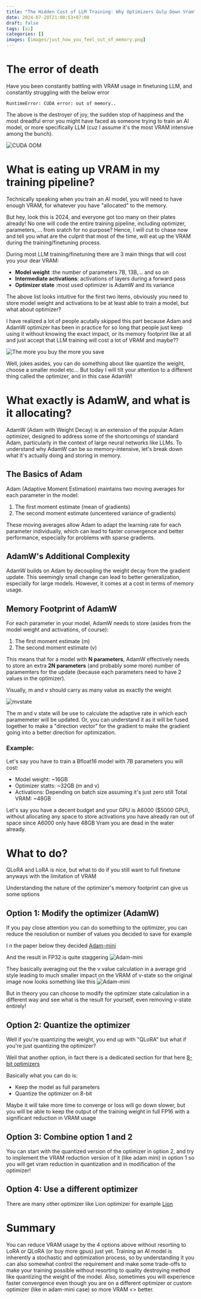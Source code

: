 ```yaml
---
title: "The Hidden Cost of LLM Training: Why Optimizers Gulp Down Vram"
date: 2024-07-20T21:00:53+07:00
draft: false
tags: [ai]
categories: []
images: [images/just_how_you_feel_out_of_memory.png]
---
```


# The error of death
Have you been constantly battling with VRAM usage in finetuning LLM, and constantly struggling with the below error

```
RuntimeError: CUDA error: out of memory..
```

The above is the destroyer of joy, the sudden stop of happiness and the most dreadful error you might have faced as someone trying to train an AI model, or more specifically LLM (cuz I assume it's the most VRAM intensive among the bunch).

![CUDA OOM](images/just_how_you_feel_out_of_memory.jpg)


# What is eating up VRAM in my training pipeline?
Technically speaking when you train an AI model, you will need to have enough VRAM, for whatever you have "allocated" to the memory.

But hey, look this is 2024, and everyone got too many on their plates already! No one will code the entire training pipeline, including optimizer, parameters, ... from sratch for no purpose? Hence, I will cut to chase now and tell you what are the culprit that most of the time, will eat up the VRAM during the training/finetuning process.

During most LLM training/finetuning there are 3 main things that will cost you your dear VRAM:
- **Model weight** :the number of parameters 7B, 13B,... and so on
- **Intermediate activations**: activations of layers during a forward pass
- **Optimizer state** :most used optimizer is AdamW and its variance

The above list looks intuitive for the first two items, obviously you need to store model weight and activations to be at least able to train a model, but what about optimizer?

I have realized a lot of people acutally skipped this part because Adam and AdamW optimizer has been in practice for so long that people just keep using it without knowing the exact impact, or its memory footprint like at all and just accept that LLM training will cost a lot of VRAM and maybe??

![The more you buy the more you save](images/FxYV7J8aIAEXMG9.png)

Well, jokes asides, you can do something about like quantize the weight, choose a smaller model etc... But today I will tilt your attention to a different thing called the optimizer, and in this case AdamW!

# What exactly is AdamW, and what is it allocating?
AdamW (Adam with Weight Decay) is an extension of the popular Adam optimizer, designed to address some of the shortcomings of standard Adam, particularly in the context of large neural networks like LLMs. To understand why AdamW can be so memory-intensive, let's break down what it's actually doing and storing in memory.

## The Basics of Adam
Adam (Adaptive Moment Estimation) maintains two moving averages for each parameter in the model:

1. The first moment estimate (mean of gradients)
2. The second moment estimate (uncentered variance of gradients)

These moving averages allow Adam to adapt the learning rate for each parameter individually, which can lead to faster convergence and better performance, especially for problems with sparse gradients.

## AdamW's Additional Complexity
AdamW builds on Adam by decoupling the weight decay from the gradient update. This seemingly small change can lead to better generalization, especially for large models. However, it comes at a cost in terms of memory usage.

## Memory Footprint of AdamW
For each parameter in your model, AdamW needs to store (asides from the model weight and activations, of course):

1. The first moment estimate (m)
2. The second moment estimate (v)

This means that for a model with **N parameters**, AdamW effectively needs to store an extra **2N parameters** (and probably some more) number of paramemters for the update (because each parameters need to have 2 values in the optimizer).

Visually, m and v should carry as many value as exactly the weight


![mvstate](images/mvstate.png)

The m and v state will be use to calculate the adaptive rate in which each paramemeter will be updated. Or, you can understand it as it will be fused together to make a "direction vector" for the gradient to make the gradient going into a better direction for optimization.

### Example:
Let's say you have to train a Bfloat16 model with 7B parameters you will cost:
- Model weight: ~16GB
- Optimizer statts: ~32GB (m and v)
- Activations: Depending on batch size assuming it's just zero still
Total VRAM: ~48GB

Let's say you have a decent budget and your GPU is A6000 ($5000 GPU), without allocating any space to store activations you have already ran out of space since A6000 only have 48GB Vram you are dead in the water already.

# What to do?
QLoRA and LoRA is nice, but what to do if you still want to full finetune anyways with the limitation of VRAM

Understanding the nature of the optimizer's memory footprint can give us some options

## Option 1: Modify the optimizer (AdamW)
If you pay close attention you can do something to the optimizer, you can reduce the resolution or number of values you decided to save for example

I n the paper below they decided
[Adam-mini](https://arxiv.org/pdf/2406.16793)

And the result in FP32 is quite staggering
![Adam-mini](images/vram.png)

They basically averaging out the the v value calculation in a average grid style leading to much smaller impact on the VRAM of v-state so the original image now looks something like this
![Adam-mini](images/reduced_v.png)

But in theory you can choose to modify the optimizer state calculation in a different way and see what is the result for yourself, even removing v-state entirely!

## Option 2: Quantize the optimizer
Well if you're quantizing the weight, you end up with "QLoRA" but what if you're just quantizing the optimizer?

Well that another option, in fact there is a dedicated section for that here [8-bit optimizers](https://huggingface.co/docs/bitsandbytes/main/en/optimizers)

Basically what you can do is:
- Keep the model as full parameters
- Quantize the optimizer on 8-bit

Maybe it will take more time to converge or loss will go down slower, but you will be able to keep the output of the training weight in full FP16 with a significant reduction in VRAM usage

## Option 3: Combine option 1 and 2
You can start with the quantized version of the optimizer in option 2, and try to implement the VRAM reduction version of it (like adam mini) in option 1 so you will get vram reduction in quantization and in modification of the optimizer!

## Option 4: Use a different optimizer
There are many other optimizer like Lion optimizer for example [Lion](https://huggingface.co/docs/bitsandbytes/main/en/reference/optim/lion)


# Summary
You can reduce VRAM usage by the 4 options above without resorting to LoRA or QLoRA (or buy more gpus) just yet. Training an AI model is inherently a stochastic and optimization process, so by understanding it you can also somewhat control the requirement and make some trade-offs to make your training possible without resorting to quality destroying method like quantizing the weight of the model. Also, sometimes you will experience faster convergence even though you are on a different optimizer or custom optimizer (like in adam-mini case) so more VRAM <> better.


